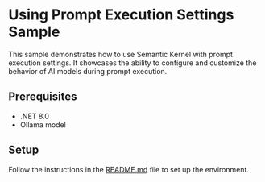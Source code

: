 # Using Prompt Execution Settings Sample

This sample demonstrates how to use Semantic Kernel with prompt execution settings. It showcases the ability to configure and customize the behavior of AI models during prompt execution.

## Prerequisites

- .NET 8.0
- Ollama model

## Setup

Follow the instructions in the [README.md](../../README.md) file to set up the environment.